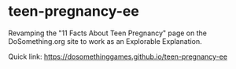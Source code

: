 # teen-pregnancy-ee
Revamping the "11 Facts About Teen Pregnancy" page on the DoSomething.org site to work as an Explorable Explanation.

Quick link: https://dosomethinggames.github.io/teen-pregnancy-ee
